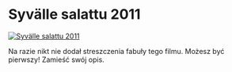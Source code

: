 Syvälle salattu 2011 
=============
[![Syvälle salattu 2011 ](http://vidos.pl/images/player.gif)](http://vidos.pl/syvlle-salattu-2011)

 Na razie nikt nie dodał streszczenia fabuły tego filmu. Możesz być pierwszy! Zamieść swój opis.

